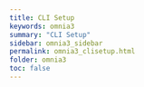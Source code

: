 ```yaml
---
title: CLI Setup
keywords: omnia3
summary: "CLI Setup"
sidebar: omnia3_sidebar
permalink: omnia3_clisetup.html
folder: omnia3
toc: false
---
```

